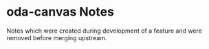 # oda-canvas Notes

Notes which were created during development of a feature and were removed before merging upstream.
